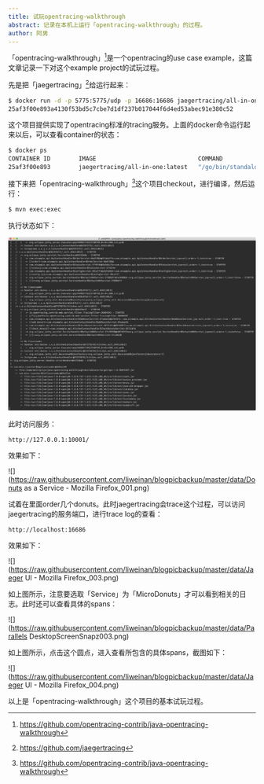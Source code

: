 ```yaml
---
title: 试玩opentracing-walkthrough
abstract: 记录在本机上运行「opentracing-walkthrough」的过程。
author: 阿男
---
```




「opentracing-walkthrough」[^walkthrough]是一个opentracing的use case example，这篇文章记录一下对这个example project的试玩过程。

[^walkthrough]: https://github.com/opentracing-contrib/java-opentracing-walkthrough

先是把「jaegertracing」[^jaegar]给运行起来：

```bash
$ docker run -d -p 5775:5775/udp -p 16686:16686 jaegertracing/all-in-one:latest
25af3f00e893a4130f53bd5c7cbe7d1df237b017044f6d4ed53abec91e380c52
```

[^jaegar]: https://github.com/jaegertracing

这个项目提供实现了opentracing标准的tracing服务。上面的docker命令运行起来以后，可以查看container的状态：

```bash
$ docker ps
CONTAINER ID        IMAGE                             COMMAND                  CREATED             STATUS              PORTS                                                                                  NAMES
25af3f00e893        jaegertracing/all-in-one:latest   "/go/bin/standalone-l"   53 minutes ago      Up 53 minutes       5778/tcp, 0.0.0.0:5775->5775/udp, 14268/tcp, 6831-6832/udp, 0.0.0.0:16686->16686/tcp   sick_poitras
```

接下来把「opentracing-walkthrough」[^walkthrough]这个项目checkout，进行编译，然后运行：

```bash
$ mvn exec:exec
```

执行状态如下：

![](https://raw.githubusercontent.com/liweinan/blogpicbackup/master/data/iTerm2ScreenSnapz001.png)

此时访问服务：

```url
http://127.0.0.1:10001/
```

效果如下：

![](https://raw.githubusercontent.com/liweinan/blogpicbackup/master/data/Donuts as a Service - Mozilla Firefox_001.png)

试着在里面order几个donuts。此时jaegertracing会trace这个过程，可以访问jaegertracing的服务端口，进行trace log的查看：

```url
http://localhost:16686
```

效果如下：

![](https://raw.githubusercontent.com/liweinan/blogpicbackup/master/data/Jaeger UI - Mozilla Firefox_003.png)

如上图所示，注意要选取「Service」为「MicroDonuts」才可以看到相关的日志。此时还可以查看具体的spans：

![](https://raw.githubusercontent.com/liweinan/blogpicbackup/master/data/Parallels DesktopScreenSnapz003.png)

如上图所示，点击这个圆点，进入查看所包含的具体spans，截图如下：

![](https://raw.githubusercontent.com/liweinan/blogpicbackup/master/data/Jaeger UI - Mozilla Firefox_004.png)

以上是「opentracing-walkthrough」这个项目的基本试玩过程。
